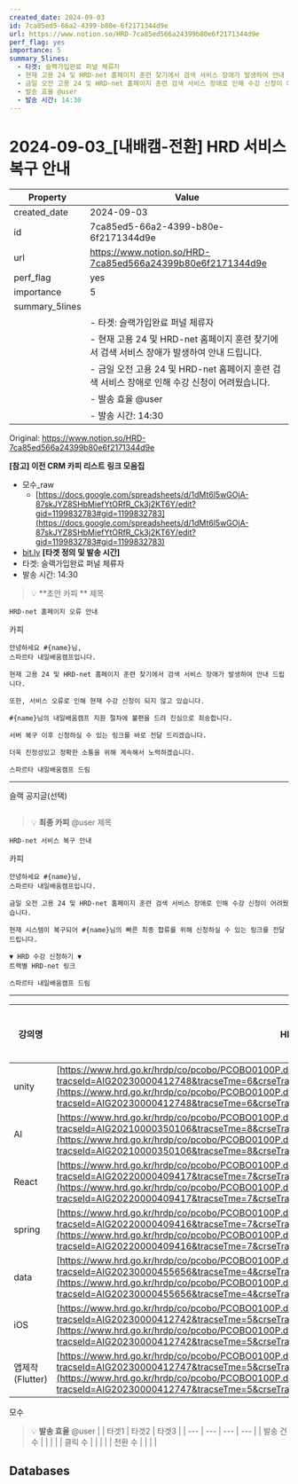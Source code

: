 ```yaml
---
created_date: 2024-09-03
id: 7ca85ed5-66a2-4399-b80e-6f2171344d9e
url: https://www.notion.so/HRD-7ca85ed566a24399b80e6f2171344d9e
perf_flag: yes
importance: 5
summary_5lines:
  - 타겟: 슬랙가입완료 퍼널 체류자
  - 현재 고용 24 및 HRD-net 홈페이지 훈련 찾기에서 검색 서비스 장애가 발생하여 안내 드립니다.
  - 금일 오전 고용 24 및 HRD-net 홈페이지 훈련 검색 서비스 장애로 인해 수강 신청이 어려웠습니다.
  - 발송 효율 @user
  - 발송 시간: 14:30
---
```


# 2024-09-03_[내배캠-전환] HRD 서비스 복구 안내

| Property | Value |
| --- | --- |
| created_date | 2024-09-03 |
| id | 7ca85ed5-66a2-4399-b80e-6f2171344d9e |
| url | https://www.notion.so/HRD-7ca85ed566a24399b80e6f2171344d9e |
| perf_flag | yes |
| importance | 5 |
| summary_5lines | |
|  | - 타겟: 슬랙가입완료 퍼널 체류자 |
|  | - 현재 고용 24 및 HRD-net 홈페이지 훈련 찾기에서 검색 서비스 장애가 발생하여 안내 드립니다. |
|  | - 금일 오전 고용 24 및 HRD-net 홈페이지 훈련 검색 서비스 장애로 인해 수강 신청이 어려웠습니다. |
|  | - 발송 효율 @user |
|  | - 발송 시간: 14:30 |

Original: https://www.notion.so/HRD-7ca85ed566a24399b80e6f2171344d9e

**[참고] 이전 CRM 카피 리스트**
**링크 모음집**
- 모수_raw
  - [https://docs.google.com/spreadsheets/d/1dMt6l5wGOjA-87skJYZ8SHbMiefYtORfR_Ck3j2KT6Y/edit?gid=1199832783#gid=1199832783](https://docs.google.com/spreadsheets/d/1dMt6l5wGOjA-87skJYZ8SHbMiefYtORfR_Ck3j2KT6Y/edit?gid=1199832783#gid=1199832783)
- [bit.ly](http://bit.ly/)
**[타겟 정의 및 발송 시간]**
- 타겟: 슬랙가입완료 퍼널 체류자
- 발송 시간: 14:30
> 💡 **초안 카피 **
제목
```plain text
HRD-net 홈페이지 오류 안내
```
카피
```plain text
안녕하세요 #{name}님, 
스파르타 내일배움캠프입니다.

현재 고용 24 및 HRD-net 홈페이지 훈련 찾기에서 검색 서비스 장애가 발생하여 안내 드립니다.

또한, 서비스 오류로 인해 현재 수강 신청이 되지 않고 있습니다. 

#{name}님의 내일배움캠프 지원 절차에 불편을 드려 진심으로 죄송합니다.

서버 복구 이후 신청하실 수 있는 링크를 바로 전달 드리겠습니다.

더욱 진정성있고 정확한 소통을 위해 계속해서 노력하겠습니다.

스파르타 내일배움캠프 드림
```

---
슬랙 공지글(선택)
```plain text

```
> 💡 **최종 카피** @user 
제목
```plain text
HRD-net 서비스 복구 안내
```
카피
```plain text
안녕하세요 #{name}님,
스파르타 내일배움캠프입니다.

금일 오전 고용 24 및 HRD-net 홈페이지 훈련 검색 서비스 장애로 인해 수강 신청이 어려웠습니다. 

현재 시스템이 복구되어 #{name}님의 빠른 최종 합류를 위해 신청하실 수 있는 링크를 전달 드립니다.

▼ HRD 수강 신청하기 ▼
트랙별 HRD-net 링크

스파르타 내일배움캠프 드림
```

---
| 강의명 | HRD 링크 | bitly 링크 | 발송 건수 | 클릭수 | 전환수 |
| --- | --- | --- | --- | --- | --- |
| unity | [https://www.hrd.go.kr/hrdp/co/pcobo/PCOBO0100P.do?tracseId=AIG20230000412748&tracseTme=6&crseTracseSe=C0061&trainstCstmrId=500039286716#undefined](https://www.hrd.go.kr/hrdp/co/pcobo/PCOBO0100P.do?tracseId=AIG20230000412748&tracseTme=6&crseTracseSe=C0061&trainstCstmrId=500039286716#undefined) | [https://bit.ly/3Xbii3N](https://bit.ly/3Xbii3N) | 28 | 14 |  |
| AI | [https://www.hrd.go.kr/hrdp/co/pcobo/PCOBO0100P.do?tracseId=AIG20210000350106&tracseTme=8&crseTracseSe=C0061&trainstCstmrId=500039286716#undefined](https://www.hrd.go.kr/hrdp/co/pcobo/PCOBO0100P.do?tracseId=AIG20210000350106&tracseTme=8&crseTracseSe=C0061&trainstCstmrId=500039286716#undefined) | [https://bit.ly/3XdsKbn](https://bit.ly/3XdsKbn) | 15 | 7 |  |
| React | [https://www.hrd.go.kr/hrdp/co/pcobo/PCOBO0100P.do?tracseId=AIG20220000409417&tracseTme=7&crseTracseSe=C0061&trainstCstmrId=500039286716#undefined](https://www.hrd.go.kr/hrdp/co/pcobo/PCOBO0100P.do?tracseId=AIG20220000409417&tracseTme=7&crseTracseSe=C0061&trainstCstmrId=500039286716#undefined) | [https://bit.ly/3z6hgy9](https://bit.ly/3z6hgy9) | 10 | 2 |  |
| spring | [https://www.hrd.go.kr/hrdp/co/pcobo/PCOBO0100P.do?tracseId=AIG20220000409416&tracseTme=7&crseTracseSe=C0061&trainstCstmrId=500039286716#undefined](https://www.hrd.go.kr/hrdp/co/pcobo/PCOBO0100P.do?tracseId=AIG20220000409416&tracseTme=7&crseTracseSe=C0061&trainstCstmrId=500039286716#undefined) | [https://bit.ly/3MwDs7U](https://bit.ly/3MwDs7U) | 16 | 10 |  |
| data | [https://www.hrd.go.kr/hrdp/co/pcobo/PCOBO0100P.do?tracseId=AIG20230000455656&tracseTme=4&crseTracseSe=C0061&trainstCstmrId=500039286716#undefined](https://www.hrd.go.kr/hrdp/co/pcobo/PCOBO0100P.do?tracseId=AIG20230000455656&tracseTme=4&crseTracseSe=C0061&trainstCstmrId=500039286716#undefined) | [https://bit.ly/3XvJ1Zp](https://bit.ly/3XvJ1Zp) | 28 | 7 |  |
| iOS | [https://www.hrd.go.kr/hrdp/co/pcobo/PCOBO0100P.do?tracseId=AIG20230000412742&tracseTme=5&crseTracseSe=C0061&trainstCstmrId=500039286716#undefined](https://www.hrd.go.kr/hrdp/co/pcobo/PCOBO0100P.do?tracseId=AIG20230000412742&tracseTme=5&crseTracseSe=C0061&trainstCstmrId=500039286716#undefined) | [https://bit.ly/4dMyWOy](https://bit.ly/4dMyWOy) | 7 | 4 | 1 |
| 앱제작(Flutter) | [https://www.hrd.go.kr/hrdp/co/pcobo/PCOBO0100P.do?tracseId=AIG20230000412747&tracseTme=5&crseTracseSe=C0061&trainstCstmrId=500039286716#undefined](https://www.hrd.go.kr/hrdp/co/pcobo/PCOBO0100P.do?tracseId=AIG20230000412747&tracseTme=5&crseTracseSe=C0061&trainstCstmrId=500039286716#undefined) | [https://bit.ly/4dLaUTP](https://bit.ly/4dLaUTP) | 9 | 5 | 3 |
모수
> 💡 **발송 효율** @user 
|  | 타겟1 | 타겟2 | 타겟3 |
| --- | --- | --- | --- |
| 발송 건수 |  |  |  |
| 클릭 수  |  |  |  |
| 전환 수 |  |  |  |

## Databases
